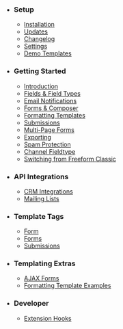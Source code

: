* ### Setup
	* [Installation](installation.md)
	* [Updates](updates.md)
	* [Changelog](changelog.md)
	* [Settings](settings.md)
	* [Demo Templates](demo-templates.md)

* ### Getting Started
	* [Introduction](introduction.md)
	* [Fields & Field Types](fields-field-types.md)
	* [Email Notifications](email-notifications.md)
	* [Forms & Composer](forms-composer.md)
	* [Formatting Templates](formatting-templates.md)
	* [Submissions](form-submissions.md)
	* [Multi-Page Forms](multi-page-forms.md)
	* [Exporting](exporting.md)
	* [Spam Protection](spam-protection.md)
	* [Channel Fieldtype](channel-fieldtype.md)
	* [Switching from Freeform Classic](switching-from-classic.md)

* ### API Integrations
	* [CRM Integrations](crm-integrations.md)
	* [Mailing Lists](mailing-list-integrations.md)

* ### Template Tags
	* [Form](form.md)
	* [Forms](forms.md)
	* [Submissions](submissions.md)

* ### Templating Extras
	* [AJAX Forms](ajax-forms.md)
	* [Formatting Template Examples](formatting-template-examples.md)

* ### Developer
	* [Extension Hooks](extension-hooks.md)
